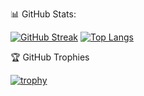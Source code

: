 📊 GitHub Stats:

[![GitHub Streak](https://streak-stats.demolab.com?user=johnnyalmd&theme=transparent&hide_border=true&border_radius=5&locale=pt_BR)](https://git.io/streak-stats) [![Top Langs](https://github-readme-stats.vercel.app/api/top-langs/?username=johnnyalmd&layout=compact&theme=dark)](https://github.com/anuraghazra/github-readme-stats)

🏆 GitHub Trophies

[![trophy](https://github-profile-trophy.vercel.app/?username=johnnyalmd&theme=onedark)](https://github.com/ryo-ma/github-profile-trophy)
